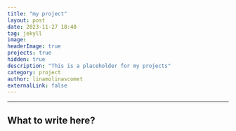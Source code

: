 ```yaml
---
title: "my project"
layout: post
date: 2023-11-27 18:40
tag: jekyll
image: 
headerImage: true
projects: true
hidden: true
description: "This is a placeholder for my projects"
category: project
author: linamolinascomet
externalLink: false
---
```



---

What to write here?
---
